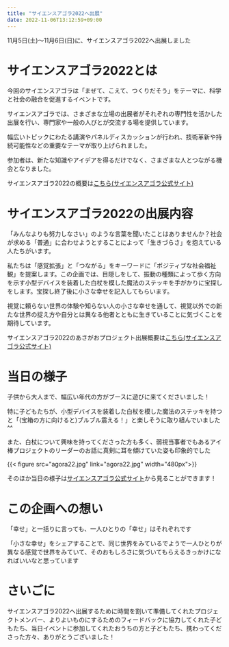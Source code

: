 ```yaml
---
title: "サイエンスアゴラ2022へ出展"
date: 2022-11-06T13:12:59+09:00
---
```

11月5日(土)〜11月6日(日)に、サイエンスアゴラ2022へ出展しました
<!--more-->
# サイエンスアゴラ2022とは

今回のサイエンスアゴラは「まぜて、こえて、つくりだそう」をテーマに、科学と社会の融合を促進するイベントです。

サイエンスアゴラでは、さまざまな立場の出展者がそれぞれの専門性を活かした出展を行い、専門家や一般の人びとが交流する場を提供しています。

幅広いトピックにわたる講演やパネルディスカッションが行われ、技術革新や持続可能性などの重要なテーマが取り上げられました。

参加者は、新たな知識やアイデアを得るだけでなく、さまざまな人とつながる機会となりました。

サイエンスアゴラ2022の概要は[こちら(サイエンスアゴラ公式サイト)](https://www.jst.go.jp/sis/scienceagora/2022/index.html)

# サイエンスアゴラ2022の出展内容

「みんなよりも努力しなさい」のような言葉を聞いたことはありませんか？社会が求める「普通」に合わせようとすることによって「生きづらさ」を抱えている人たちがいます。　

私たちは「感覚拡張」と「つながる」をキーワードに「ポジティブな社会福祉観」を提案します。この企画では、目隠しをして、振動の種類によって歩く方向を示す小型デバイスを装着した白杖を模した魔法のステッキを手がかりに宝探しをします。宝探し終了後に小さな幸せを記入してもらいます。

視覚に頼らない世界の体験や知らない人の小さな幸せを通して、視覚以外での新たな世界の捉え方や自分とは異なる他者とともに生きていることに気づくことを期待しています。

サイエンスアゴラ2022のあさがおプロジェクト出展概要は[こちら(サイエンスアゴラ公式サイト)](https://www.jst.go.jp/sis/scienceagora/2022/booth/515.html)

# 当日の様子

子供から大人まで、幅広い年代の方がブースに遊びに来てくださいました！

特に子どもたちが、小型デバイスを装着した白杖を模した魔法のステッキを持つと「(宝箱の方に向けると)ブルブル震える！」と楽しそうに取り組んでいました^^

また、白杖について興味を持ってくださった方も多く、弱視当事者でもあるアイ棒プロジェクトのリーダーのお話に真剣に耳を傾けていた姿も印象的でした

{{< figure src="agora22.jpg" link="agora22.jpg" width="480px">}}

そのほか当日の様子は[サイエンスアゴラ公式サイト](https://www.jst.go.jp/sis/scienceagora/2022/picture_booth.html)から見ることができます！

# この企画への想い

「幸せ」と一括りに言っても、一人ひとりの「幸せ」はそれぞれです

「小さな幸せ」をシェアすることで、同じ世界をみているでようで一人ひとりが異なる感覚で世界をみていて、そのおもしろさに気づいてもらえるきっかけになればいいなと思っています

# さいごに
サイエンスアゴラ2022へ出展するために時間を割いて準備してくれたプロジェクトメンバー、よりよいものにするためのフィードバックに協力してくれた子どもたち、当日イベントに参加してくれたおうちの方と子どもたち、携わってくださった方々、ありがとうございました！